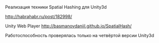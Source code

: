 Реализация техники Spatial Hashing для Unity3d

http://habrahabr.ru/post/182998/

Unity Web Player http://basmanovdaniil.github.io/SpatialHash/

Работоспособность проверялась только на четвёртой версии Unity3d
